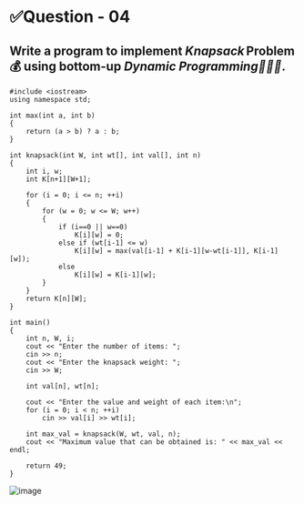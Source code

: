 # ✅Question - 04
## Write a program to implement _Knapsack_ Problem💰 using bottom-up _Dynamic Programming👨🏻‍💻_.

```
#include <iostream>
using namespace std;

int max(int a, int b)
{
    return (a > b) ? a : b;
}

int knapsack(int W, int wt[], int val[], int n)
{
    int i, w;
    int K[n+1][W+1];

    for (i = 0; i <= n; ++i)
    {
        for (w = 0; w <= W; w++)
        {
            if (i==0 || w==0)
                K[i][w] = 0;
            else if (wt[i-1] <= w)
                K[i][w] = max(val[i-1] + K[i-1][w-wt[i-1]], K[i-1][w]);
            else
                K[i][w] = K[i-1][w];
        }
    }
    return K[n][W];
}

int main()
{
    int n, W, i;
    cout << "Enter the number of items: ";
    cin >> n;
    cout << "Enter the knapsack weight: ";
    cin >> W;

    int val[n], wt[n];

    cout << "Enter the value and weight of each item:\n";
    for (i = 0; i < n; ++i)
        cin >> val[i] >> wt[i];

    int max_val = knapsack(W, wt, val, n);
    cout << "Maximum value that can be obtained is: " << max_val << endl;

    return 49;
}
```

![image](https://github.com/shrudex/DSE/assets/91502997/90fd7c18-0250-4186-a2fb-37784b69a4a5)
